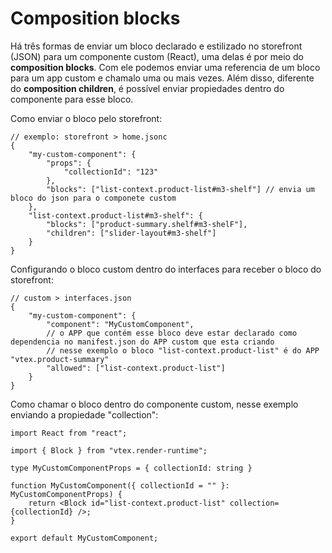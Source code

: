 # Composition blocks

Há três formas de enviar um bloco declarado e estilizado no storefront (JSON) para um componente custom (React), uma delas é por meio do **composition blocks**. Com ele podemos enviar uma referencia de um bloco para um app custom e chamalo uma ou mais vezes. Além disso, diferente do **composition children**, é possível enviar propiedades dentro do componente para esse bloco.

Como enviar o bloco pelo storefront:

```jsonc
// exemplo: storefront > home.jsonc
{
    "my-custom-component": {
        "props": {
            "collectionId": "123"
        },
        "blocks": ["list-context.product-list#m3-shelf"] // envia um bloco do json para o componete custom
    },
    "list-context.product-list#m3-shelf": {
        "blocks": ["product-summary.shelf#m3-shelF"],
        "children": ["slider-layout#m3-shelf"]
    }
}
```

Configurando o bloco custom dentro do interfaces para receber o bloco do storefront:

```jsonc
// custom > interfaces.json
{
    "my-custom-component": {
        "component": "MyCustomComponent",
        // o APP que contém esse bloco deve estar declarado como dependencia no manifest.json do APP custom que esta criando
        // nesse exemplo o bloco "list-context.product-list" é do APP "vtex.product-summary"
        "allowed": ["list-context.product-list"] 
    }
}
```

Como chamar o bloco dentro do componente custom, nesse exemplo enviando a propiedade "collection": 

```tsx
import React from "react";

import { Block } from "vtex.render-runtime";

type MyCustomComponentProps = { collectionId: string }

function MyCustomComponent({ collectionId = "" }: MyCustomComponentProps) {
    return <Block id="list-context.product-list" collection={collectionId} />;
}

export default MyCustomComponent;
```
